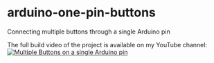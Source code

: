 # arduino-one-pin-buttons
Connecting multiple buttons through a single Arduino pin

The full build video of the project is available on my YouTube channel:
[![Multiple Buttons on a single Arduino pin](https://img.youtube.com/vi/ZsSJdGdLF-A/0.jpg)](https://www.youtube.com/watch?v=ZsSJdGdLF-A)
